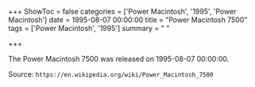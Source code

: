 +++
ShowToc = false
categories = ['Power Macintosh', '1995', 'Power Macintosh']
date = 1995-08-07 00:00:00
title = "Power Macintosh 7500"
tags = ['Power Macintosh', '1995']
summary = " "

+++

The Power Macintosh 7500 was released on 1995-08-07 00:00:00.

Source: `https://en.wikipedia.org/wiki/Power_Macintosh_7500`
